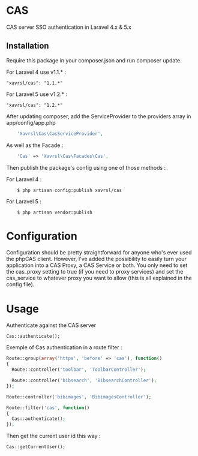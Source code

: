CAS
===

CAS server SSO authentication in Laravel 4.x & 5.x

## Installation

Require this package in your composer.json and run composer update. 

For Laravel 4 use v1.1.* :

    "xavrsl/cas": "1.1.*"

For Laravel 5 use v1.2.* :

    "xavrsl/cas": "1.2.*"

After updating composer, add the ServiceProvider to the providers array in app/config/app.php
```php
    'Xavrsl\Cas\CasServiceProvider',
```
As well as the Facade :
```php
	'Cas' => 'Xavrsl\Cas\Facades\Cas',
```
Then publish the package's config using one of those methods :

For Laravel 4 :
```
    $ php artisan config:publish xavrsl/cas
```

For Laravel 5 :
```
    $ php artisan vendor:publish
```

Configuration
==

Configuration should be pretty straightforward for anyone who's ever used the phpCAS client. However, I've added the possibility to easily turn your application into a CAS Proxy, a CAS Service or both. You only need to set the cas_proxy setting to true (if you need to proxy services) and set the cas_service to whatever proxy you want to allow (this is all explained in the config file).

Usage
==

Authenticate against the CAS server

	Cas::authenticate();

Exemple of Cas authentication in a route filter :

```php
Route::group(array('https', 'before' => 'cas'), function()
{
  Route::controller('toolbar', 'ToolbarController');

  Route::controller('bibsearch', 'BibsearchController');
});

Route::controller('bibimages', 'BibimagesController');

Route::filter('cas', function()
{
  Cas::authenticate();
});
```

Then get the current user id this way :

	Cas::getCurrentUser();
